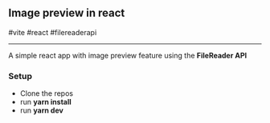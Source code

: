 ## Image preview in react

#vite #react #filereaderapi

---

A simple react app with image preview feature using the **FileReader API**

### Setup

- Clone the repos
- run **yarn install**
- run **yarn dev**
